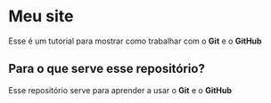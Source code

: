 # Meu site
Esse é  um tutorial  para mostrar como trabalhar com o **Git** e o **GitHub**

## Para o que serve esse repositório?
Esse repositório serve para aprender a usar o **Git** e o **GitHub**
